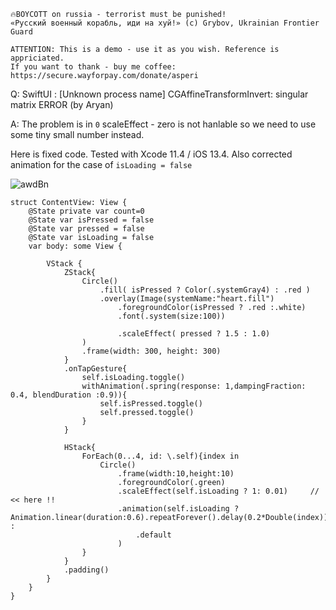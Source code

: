 ```
🔥BOYCOTT on russia - terrorist must be punished!
«Русский военный корабль, иди на хуй!» (c) Grybov, Ukrainian Frontier Guard

ATTENTION: This is a demo - use it as you wish. Reference is appriciated.
If you want to thank - buy me coffee: https://secure.wayforpay.com/donate/asperi
```

Q: SwiftUI : [Unknown process name] CGAffineTransformInvert: singular matrix ERROR (by Aryan)

A: The problem is in `0` scaleEffect - zero is not hanlable so we need to use some tiny small number instead.

Here is fixed code. Tested with Xcode 11.4 / iOS 13.4. Also corrected animation for the case of `isLoading = false`

![awdBn](https://user-images.githubusercontent.com/62171579/180480295-dcd954d9-7353-4811-aeb5-3dfaf90f1410.gif)

```
struct ContentView: View {
    @State private var count=0
    @State var isPressed = false
    @State var pressed = false
    @State var isLoading = false
    var body: some View {

        VStack {
            ZStack{
                Circle()
                    .fill( isPressed ? Color(.systemGray4) : .red )
                    .overlay(Image(systemName:"heart.fill")
                        .foregroundColor(isPressed ? .red :.white)
                        .font(.system(size:100))

                        .scaleEffect( pressed ? 1.5 : 1.0)
                )
                .frame(width: 300, height: 300)
            }
            .onTapGesture{
                self.isLoading.toggle()
                withAnimation(.spring(response: 1,dampingFraction: 0.4, blendDuration :0.9)){
                    self.isPressed.toggle()
                    self.pressed.toggle()
                }
            }

            HStack{
                ForEach(0...4, id: \.self){index in
                    Circle()
                        .frame(width:10,height:10)
                        .foregroundColor(.green)
                        .scaleEffect(self.isLoading ? 1: 0.01)     // << here !!
                        .animation(self.isLoading ? Animation.linear(duration:0.6).repeatForever().delay(0.2*Double(index)) :
                            .default
                        )
                }
            }
            .padding()
        }
    }
}
```
